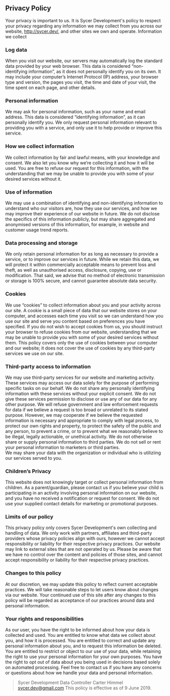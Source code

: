 ## Privacy Policy
Your privacy is important to us. It is Sycer Development's policy to respect your privacy regarding any information we may collect from you across our website, http://sycer.dev/, and other sites we own and operate.
Information we collect

### Log data
When you visit our website, our servers may automatically log the standard data provided by your web browser. This data is considered “non-identifying information”, as it does not personally identify you on its own. It may include your computer’s Internet Protocol (IP) address, your browser type and version, the pages you visit, the time and date of your visit, the time spent on each page, and other details.

### Personal information
We may ask for personal information, such as your name and email address. This data is considered “identifying information”, as it can personally identify you. We only request personal information relevant to providing you with a service, and only use it to help provide or improve this service.

### How we collect information
We collect information by fair and lawful means, with your knowledge and consent. We also let you know why we’re collecting it and how it will be used. You are free to refuse our request for this information, with the understanding that we may be unable to provide you with some of your desired services without it.

### Use of information
We may use a combination of identifying and non-identifying information to understand who our visitors are, how they use our services, and how we may improve their experience of our website in future. We do not disclose the specifics of this information publicly, but may share aggregated and anonymised versions of this information, for example, in website and customer usage trend reports.
### Data processing and storage
We only retain personal information for as long as necessary to provide a service, or to improve our services in future. While we retain this data, we will protect it within commercially acceptable means to prevent loss and theft, as well as unauthorised access, disclosure, copying, use or modification. That said, we advise that no method of electronic transmission or storage is 100% secure, and cannot guarantee absolute data security.

### Cookies
We use “cookies” to collect information about you and your activity across our site. A cookie is a small piece of data that our website stores on your computer, and accesses each time you visit so we can understand how you use our site and serve you content based on preferences you have specified.
If you do not wish to accept cookies from us, you should instruct your browser to refuse cookies from our website, understanding that we may be unable to provide you with some of your desired services without them. This policy covers only the use of cookies between your computer and our website; it does not cover the use of cookies by any third-party services we use on our site.

### Third-party access to information
We may use third-party services for our website and marketing activity. These services may access our data solely for the purpose of performing specific tasks on our behalf. We do not share any personally identifying information with these services without your explicit consent. We do not give these services permission to disclose or use any of our data for any other purpose.
We will refuse government and law enforcement requests for data if we believe a request is too broad or unrelated to its stated purpose. However, we may cooperate if we believe the requested information is necessary and appropriate to comply with legal process, to protect our own rights and property, to protect the safety of the public and any person, to prevent a crime, or to prevent what we reasonably believe to be illegal, legally actionable, or unethical activity.
We do not otherwise share or supply personal information to third parties. We do not sell or rent your personal information to marketers or third parties.  
We may share your data with the organization or individual who is utiliziing our services served to you.

### Children’s Privacy
This website does not knowingly target or collect personal information from children. As a parent/guardian, please contact us if you believe your child is participating in an activity involving personal information on our website, and you have no received a notification or request for consent. We do not use your supplied contact details for marketing or promotional purposes.

### Limits of our policy
This privacy policy only covers Sycer Development's own collecting and handling of data. We only work with partners, affiliates and third-party providers whose privacy policies align with ours, however we cannot accept responsibility or liability for their respective privacy practices.
Our website may link to external sites that are not operated by us. Please be aware that we have no control over the content and policies of those sites, and cannot accept responsibility or liability for their respective privacy practices.

### Changes to this policy
At our discretion, we may update this policy to reflect current acceptable practices. We will take reasonable steps to let users know about changes via our website. Your continued use of this site after any changes to this policy will be regarded as acceptance of our practices around data and personal information.

### Your rights and responsibilities
As our user, you have the right to be informed about how your data is collected and used. You are entitled to know what data we collect about you, and how it is processed. You are entitled to correct and update any personal information about you, and to request this information be deleted.
You are entitled to restrict or object to our use of your data, while retaining the right to use your personal information for your own purposes. You have the right to opt out of data about you being used in decisions based solely on automated processing.
Feel free to contact us if you have any concerns or questions about how we handle your data and personal information.

> Sycer Development Data Controller
Carter Himmel
sycer.dev@gmail.com
This policy is effective as of 9 June 2019. 
